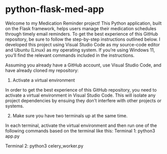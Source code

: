 # python-flask-med-app

Welcome to my Medication Reminder project! This Python application, built on the Flask framework, helps users manage their medication schedules through timely email reminders. To get the best experience of this GitHub repository, be sure to follow the step-by-step instructions outlined below. I developed this project using Visual Studio Code as my source-code editor and Ubuntu (Linux) as my operating system. If you’re using Windows 11, you’ll find the relevant commands included in the instructions.

Assuming you already have a GitHub account, use Visual Studio Code, and have already cloned my repository:
1. Activate a virtual environment

In order to get the best experience of this GitHub repository, you need to activate a virtual environment in Visual Studio Code. This will isolate any project dependencies by ensuing they don’t interfere with other projects or systems.

2. Make sure you have two terminals up at the same time.

In each terminal, activate the virtual environment and then run one of the following commands based on the terminal like this:
Terminal 1:
    python3 app.py

Terminal 2:
    python3 celery_worker.py